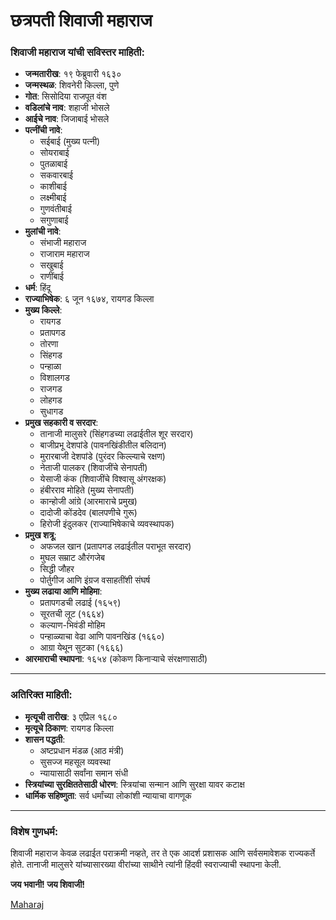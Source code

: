 # छत्रपती शिवाजी महाराज  

### शिवाजी महाराज यांची सविस्तर माहिती:  

- **जन्मतारीख**: १९ फेब्रुवारी १६३०  
- **जन्मस्थळ**: शिवनेरी किल्ला, पुणे  
- **गोत**: सिसोदिया राजपूत वंश  
- **वडिलांचे नाव**: शहाजी भोसले  
- **आईचे नाव**: जिजाबाई भोसले  
- **पत्नींची नावे**:  
  - सईबाई (मुख्य पत्नी)  
  - सोयराबाई  
  - पुतळाबाई  
  - सकवारबाई  
  - काशीबाई  
  - लक्ष्मीबाई  
  - गुणवंतीबाई
  - सगुणाबाई  
- **मुलांची नावे**:  
  - संभाजी महाराज  
  - राजाराम महाराज  
  - सखुबाई  
  - राणींबाई  
- **धर्म**: हिंदू  
- **राज्याभिषेक**: ६ जून १६७४, रायगड किल्ला  
- **मुख्य किल्ले**:  
  - रायगड  
  - प्रतापगड  
  - तोरणा  
  - सिंहगड  
  - पन्हाळा  
  - विशालगड  
  - राजगड  
  - लोहगड  
  - सुधागड  
- **प्रमुख सहकारी व सरदार**:  
  - तानाजी मालुसरे (सिंहगडच्या लढाईतील शूर सरदार)  
  - बाजीप्रभू देशपांडे (पावनखिंडीतील बलिदान)  
  - मुरारबाजी देशपांडे (पुरंदर किल्ल्याचे रक्षण)  
  - नेताजी पालकर (शिवाजींचे सेनापती)  
  - येसाजी कंक (शिवाजींचे विश्वासू अंगरक्षक)  
  - हंबीरराव मोहिते (मुख्य सेनापती)  
  - कान्होजी आंग्रे (आरमाराचे प्रमुख)  
  - दादोजी कोंडदेव (बालपणीचे गुरू)  
  - हिरोजी इंदुलकर (राज्याभिषेकाचे व्यवस्थापक)  
- **प्रमुख शत्रू**:  
  - अफजल खान (प्रतापगड लढाईतील पराभूत सरदार)  
  - मुघल सम्राट औरंगजेब  
  - सिद्धी जौहर  
  - पोर्तुगीज आणि इंग्रज वसाहतींशी संघर्ष  
- **मुख्य लढाया आणि मोहिमा**:  
  - प्रतापगडची लढाई (१६५९)  
  - सूरतची लूट (१६६४)  
  - कल्याण-भिवंडी मोहिम  
  - पन्हाळ्याचा वेढा आणि पावनखिंड (१६६०)  
  - आग्रा येथून सुटका (१६६६)  
- **आरमाराची स्थापना**: १६५४ (कोकण किनाऱ्याचे संरक्षणासाठी)  

---

### **अतिरिक्त माहिती**:  
- **मृत्यूची तारीख**: ३ एप्रिल १६८०  
- **मृत्यूचे ठिकाण**: रायगड किल्ला  
- **शासन पद्धती**:  
  - अष्टप्रधान मंडळ (आठ मंत्री)  
  - सुसज्ज महसूल व्यवस्था  
  - न्यायासाठी सर्वांना समान संधी  
- **स्त्रियांच्या सुरक्षिततेसाठी धोरण**: स्त्रियांचा सन्मान आणि सुरक्षा यावर कटाक्ष  
- **धार्मिक सहिष्णुता**: सर्व धर्मांच्या लोकांशी न्यायाचा वागणूक  

---

### **विशेष गुणधर्म**:  
शिवाजी महाराज केवळ लढाईत पराक्रमी नव्हते, तर ते एक आदर्श प्रशासक आणि सर्वसमावेशक राज्यकर्ते होते. तानाजी मालुसरे यांच्यासारख्या वीरांच्या साथीने त्यांनी हिंदवी स्वराज्याची स्थापना केली.  

**जय भवानी! जय शिवाजी!**

[Maharaj](https://mr.m.wikipedia.org/wiki/%E0%A4%B6%E0%A4%BF%E0%A4%B5%E0%A4%BE%E0%A4%9C%E0%A5%80_%E0%A4%AE%E0%A4%B9%E0%A4%BE%E0%A4%B0%E0%A4%BE%E0%A4%9C)
